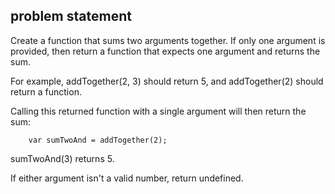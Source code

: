 

## problem statement
Create a function that sums two arguments together. If only one argument is provided, then return a function that expects one argument and returns the sum.

For example, addTogether(2, 3) should return 5, and addTogether(2) should return a function.

Calling this returned function with a single argument will then return the sum:

        var sumTwoAnd = addTogether(2);
sumTwoAnd(3) returns 5.

If either argument isn't a valid number, return undefined.
